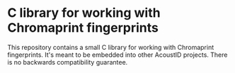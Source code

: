 # C library for working with Chromaprint fingerprints

This repository contains a small C library for working with Chromaprint fingerprints.
It's meant to be embedded into other AcoustID projects. There is no backwards compatibility
guarantee.
